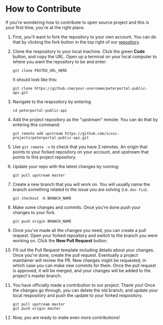 # How to Contribute

If you're wondering how to contribute to open source project and this is your first time, you're at the right place. 

1. First, you'll want to fork the repository to your own account. You can do that by clicking the fork button in the top right of our [repository](https://github.com/icssc-projects/peterportal-public-api). 
2. Clone the respository to your local machine. Click the green **Code** button, and copy the URL. Open up a terminal on your local computer to where you want the repository to be and enter: 

     ```
     git clone PASTED_URL_HERE
     ```

    It should look like this: 
    ```
    git clone https://github.com/your-username/peterportal-public-api.git
    ```

3. Navigate to the respository by entering

    ```
    cd peterportal-public-api
    ```

4. Add the project repository as the "upstream" remote. You can do that by entering this command: 

    ```
    git remote add upstream https://github.com/icssc-projects/peterportal-public-api.git
    ```
    
5. Use `git remote -v` to check that you have 2 remotes. An origin that points to your forked repository on your account, and upstream that points to this project repository. 

6. Update your repo with the latest changes by running: 
    ```
    git pull upstream master
    ```

7. Create a new branch that you will work on. You will usually name the branch something related to the issue you are solving (i.e. `doc-fix`). 
    ```
    git checkout -b BRANCH_NAME
    ```

8. Make some changes and commits. Once you're done push your changes to your fork. 
    ```
    git push origin BRANCH_NAME
    ```

9. Once you've made all the changes you need, you can create a pull request. Open your forked repository and switch to the branch you were working on. Click the **New Pull Request** button. 

10. Fill out the Pull Request template including details about your changes. Once you're done, create the pull request. Eventually a project maintainer will review the PR. New changes might be requested, in which case you can make new commits for them. Once the pull request is approved, it will be merged, and your changes will be added to the project's master branch. 

11. You have officially made a contribution to our project. Thank you! Once the changes go through, you can delete the old branch, and update your local respository and push the update to your forked respository.
    ```
    git pull upstream master
    git push origin master
    ```

12. Now, you are ready to make even more contributions!